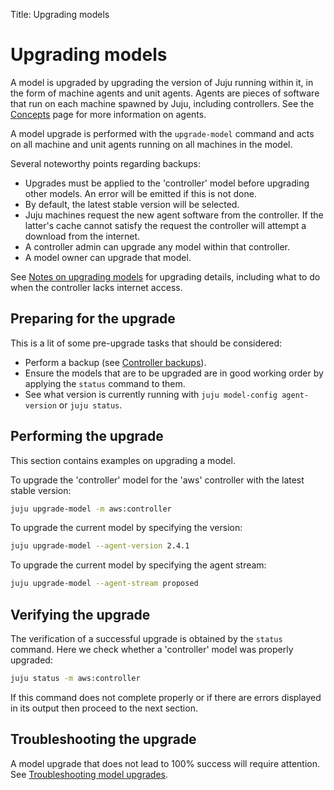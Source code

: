 Title: Upgrading models

# Upgrading models

A model is upgraded by upgrading the version of Juju running within it, in the
form of machine agents and unit agents. Agents are pieces of software that run
on each machine spawned by Juju, including controllers. See the
[Concepts][concepts-agent] page for more information on agents.

A model upgrade is performed with the `upgrade-model` command and acts on all
machine and unit agents running on all machines in the model.

Several noteworthy points regarding backups:

- Upgrades must be applied to the 'controller' model before upgrading other
  models. An error will be emitted if this is not done.
- By default, the latest stable version will be selected.
- Juju machines request the new agent software from the controller. If the
  latter's cache cannot satisfy the request the controller will attempt a
  download from the internet.
- A controller admin can upgrade any model within that controller.
- A model owner can upgrade that model.

See [Notes on upgrading models][models-upgrade-notes] for upgrading details,
including what to do when the controller lacks internet access.

## Preparing for the upgrade

This is a lit of some pre-upgrade tasks that should be considered:

- Perform a backup (see [Controller backups][controller-backups]).
- Ensure the models that are to be upgraded are in good working order by
  applying the `status` command to them.
- See what version is currently running with
  `juju model-config agent-version` or `juju status`.

## Performing the upgrade

This section contains examples on upgrading a model.

To upgrade the 'controller' model for the 'aws' controller with the latest
stable version:

```bash
juju upgrade-model -m aws:controller
```

To upgrade the current model by specifying the version:

```bash
juju upgrade-model --agent-version 2.4.1
```

To upgrade the current model by specifying the agent stream:

```bash
juju upgrade-model --agent-stream proposed
```

## Verifying the upgrade

The verification of a successful upgrade is obtained by the `status` command.
Here we check whether a 'controller' model was properly upgraded:

```bash
juju status -m aws:controller
```

If this command does not complete properly or if there are errors displayed in
its output then proceed to the next section.

## Troubleshooting the upgrade

A model upgrade that does not lead to 100% success will require attention. See
[Troubleshooting model upgrades][troubleshooting-upgrade].


<!-- LINKS -->

[models-upgrade-notes]: models-upgrade-notes.md
[controller-backups]: controllers-backup.md
[concepts-agent]: juju-concepts.md#agent
[troubleshooting-upgrade]: troubleshooting-upgrade.md
